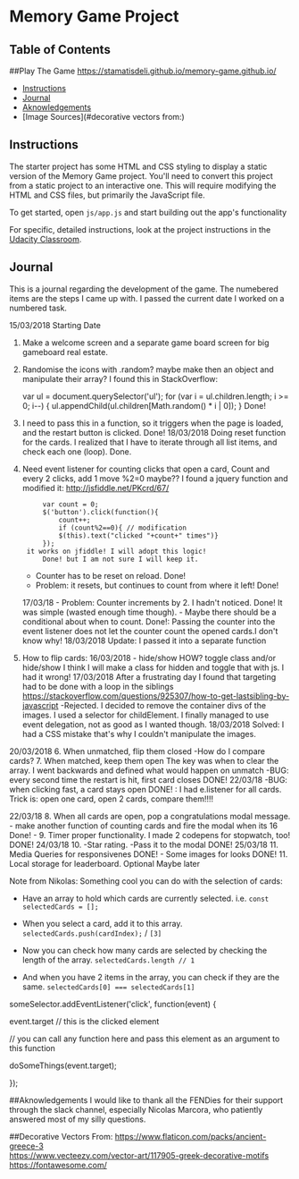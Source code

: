 # Memory Game Project

## Table of Contents

##Play The Game
https://stamatisdeli.github.io/memory-game.github.io/

* [Instructions](#instructions)
* [Journal ](#journal)
* [Aknowledgements](#acknowledgements)
* [Image Sources](#decorative vectors from:)

## Instructions

The starter project has some HTML and CSS styling to display a static version of the Memory Game project. You'll need to convert this project from a static project to an interactive one. This will require modifying the HTML and CSS files, but primarily the JavaScript file.

To get started, open `js/app.js` and start building out the app's functionality

For specific, detailed instructions, look at the project instructions in the [Udacity Classroom](https://classroom.udacity.com/me).

## Journal

This is a journal regarding the development of the game.
The numebered items are the steps I came up with.
I passed the current date I worked on a numbered task.

15/03/2018 Starting Date

1. Make a welcome screen and a separate game board screen for big gameboard real estate.
2. Randomise the icons with .random? maybe make then an object and manipulate their array?
    I found this in StackOverflow:

    var ul = document.querySelector('ul');
    for (var i = ul.children.length; i >= 0; i--) {
        ul.appendChild(ul.children[Math.random() * i | 0]);
    }
        Done!
3. I need to pass this in a function, so it triggers when the page is loaded, and the restart button is clicked.
    Done!
    18/03/2018
        Doing reset function for the cards. I realized that I have to iterate through all list items, and check each one (loop). 
        Done.
4. Need event listener for counting clicks that open a card, Count and every 2 clicks, add 1 move %2=0 maybe??
    I found a jquery function and modified it: http://jsfiddle.net/PKcrd/67/

            var count = 0;
            $('button').click(function(){
                count++;
                if (count%2==0){ // modification
                $(this).text("clicked "+count+" times")}
            });
        it works on jfiddle! I will adopt this logic!
            Done! but I am not sure I will keep it.

    - Counter has to be reset on reload.
        Done!
    - Problem: it resets, but continues to count from where it left!
        Done!

    17/03/18
        - Problem: Counter increments by 2. I hadn't noticed.
            Done! It was simple (wasted enough time though).
        - Maybe there should be a conditional about when to count.
            Done!: Passing the counter into the event listener does not let the counter count the opened cards.I don't know why!
    18/03/2018
            Update: I passed it into a separate function

5. How to flip cards: 
    16/03/2018
        - hide/show HOW?
        toggle class and/or hide/show
        I think I will make a class for hidden and toggle that with js. I had it wrong!
    17/03/2018
        After a frustrating day I found that targeting had to be done with a loop in the siblings
        https://stackoverflow.com/questions/925307/how-to-get-lastsibling-by-javascript -Rejected. 
        I decided to remove the container divs of the images.
        I used a selector for childElement. I finally managed to use event delegation, not as good as I wanted though.
    18/03/2018
        Solved: I had a CSS mistake that's why I couldn't manipulate the images.

20/03/2018
        6. When unmatched, flip them closed
            -How do I compare cards?
        7. When matched, keep them open
        The key was when to clear the array. I went backwards and defined what would happen on unmatch
         -BUG: every second time the restart is hit, first card closes 
            DONE!
    22/03/18
        -BUG: when clicking fast, a card stays open
        DONE! : I had e.listener for all cards. Trick is: open one card, open 2 cards, compare them!!!!

22/03/18
8. When all cards are open, pop a congratulations modal message.
    - make another function of counting cards and fire the modal when its 16
    Done!
    - 
9. Timer proper functionality. I made 2 codepens for stopwatch, too!
    DONE!
24/03/18
10. -Star rating.
    -Pass it to the modal
    DONE!
25/03/18
11. Media Queries for responsivenes
    DONE!
    - Some images for looks
        DONE!
11. Local storage for  leaderboard. Optional
    Maybe later



Note from Nikolas:
Something cool you can do with the selection of cards:

- Have an array to hold which cards are currently selected. i.e. `const selectedCards = [];`

- When you select a card, add it to this array. `selectedCards.push(cardIndex);` / `[3]`

- Now you can check how many cards are selected by checking the length of the array. `selectedCards.length // 1`

- And when you have 2 items in the array, you can check if they are the same. `selectedCards[0] === selectedCards[1]`


someSelector.addEventListener('click', function(event) {

   event.target // this is the clicked element

   // you can call any function here and pass this element as an argument to this function

   doSomeThings(event.target);

});


##Aknowledgements
I would like to thank all the FENDies for their support through the slack channel,
especially Nicolas Marcora, who patiently answered most of my silly questions.

##Decorative Vectors From:
https://www.flaticon.com/packs/ancient-greece-3   
https://www.vecteezy.com/vector-art/117905-greek-decorative-motifs   
https://fontawesome.com/
